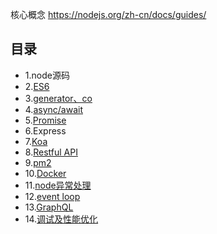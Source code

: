 核心概念 https://nodejs.org/zh-cn/docs/guides/
## 目录
- 1.node源码
- 2.[ES6](https://github.com/ruanyf/es6tutorial/tree/gh-pages/docs)
- 3.[generator、co](https://github.com/ruanyf/es6tutorial/blob/gh-pages/docs/generator.md)
- 4.[async/await](https://github.com/aiyajingjing/nodejs-study/blob/master/async/async.md)
- 5.[Promise](https://github.com/aiyajingjing/nodejs-study/blob/master/Promise/promise.md)
- 6.Express
- 7.[Koa](https://github.com/aiyajingjing/nodejs-study/blob/master/Koa/Koa.md)
- 8.[Restful API](https://github.com/aisuhua/restful-api-design-references)
- 9.[pm2](https://github.com/aiyajingjing/nodejs-study/blob/master/pm2/pm2.md)
- 10.[Docker](https://github.com/aiyajingjing/nodejs-study/blob/master/Docker/docker.md)
- 11.[node异常处理](https://github.com/aiyajingjing/nodejs-study/blob/master/Error/error.md)
- 12.[event loop](https://github.com/aiyajingjing/nodejs-study/blob/master/Eventloop/eventloop.md)
- 13.[GraphQL](http://graphql.cn/)
- 14.[调试及性能优化](https://github.com/nswbmw/node-in-debugging)
